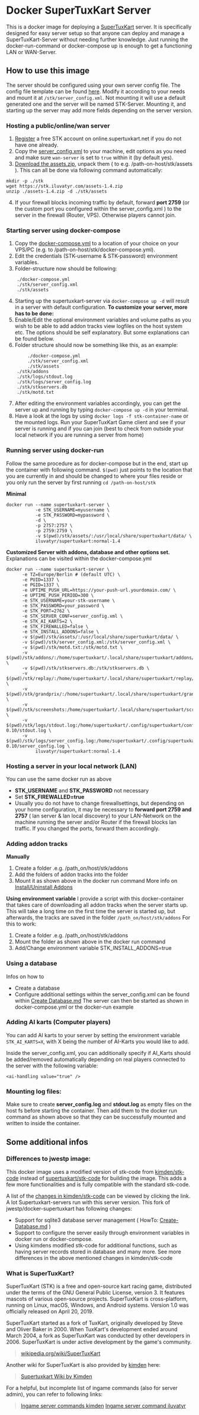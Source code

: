 # Docker SuperTuxKart Server 

This is a docker image for deploying a [SuperTuxKart](https://supertuxkart.net) server. 
It is specifically designed for easy server setup so that anyone can deploy and manage a SuperTuxKart-Server without needing further knowledge. Just running the docker-run-command or docker-compose up is enough to get a functioning LAN or WAN-Server.

## How to use this image

The server should be configured using your own server config file. The config file template can be found [here](https://github.com/iluvatyr/docker-supertuxkart/blob/master/server_config.xml). Modify it according to your needs and mount it at `/stk/server_config.xml`. Not mounting it will use a default generated one and the server will be named STK-Server. 
Mounting it, and starting up the server may add more fields depending on the server version.

### Hosting a public/online/wan server

1) [Register](https://online.supertuxkart.net/register.php) a free STK account on online.supertuxkart.net if you do not have one already. 
2) Copy the [server_config.xml](https://github.com/iluvatyr/docker-supertuxkart/blob/master/server_config.xml) to your machine, edit options as you need and make sure `wan-server` is set to `true` within it (by default yes).
3) [Download the assets.zip](https://stk.iluvatyr.com/assets-1.4.zip), unpack them ( to e.g. /path-on-host/stk/assets  ). This can all be done via following command automatically:
```
mkdir -p ./stk
wget https://stk.iluvatyr.com/assets-1.4.zip
unzip ./assets-1.4.zip -d ./stk/assets
```
4) If your firewall blocks incoming traffic by default, forward **port 2759**  (or the custom port you configured within the server_config.xml ) to the server in the firewall  (Router, VPS). Otherwise players cannot join.

### Starting server using docker-compose

1) Copy the [docker-compose.yml](https://github.com/iluvatyr/docker-supertuxkart/blob/master/docker-compose-yml) to a location of your choice  on your VPS/PC (e.g. to /path-on-host/stk/docker-compose.yml).
2) Edit the credentials (STK-username & STK-password) environment variables.
3) Folder-structure now should be following: 
```
	./docker-compose.yml
	./stk/server_config.xml
	./stk/assets
```
4) Starting up the supertuxkart-server via `docker-compose up -d` will result in a server with default configuration.
**To customize your server, more has to be done:**
5) Enable/Edit the optional environment variables and volume paths as you wish to be able to add addon tracks view logfiles on the host system etc. The options should be self explanatory. But some explanations can be found below.
6) Folder structure should now be something like this, as an example:
```
        ./docker-compose.yml
        ./stk/server_config.xml
        ./stk/assets
	./stk/addons
	./stk/logs/stdout.log
	./stk/logs/server_config.log
	./stk/stkservers.db
	./stk/motd.txt
```
7) After editing the environment variables accordingly, you can get the server up and running by typing `docker-compose up -d` in your terminal. 
8) Have a look at the logs by using `docker logs -f stk-container-name`  or the mounted logs. Run your SuperTuxKart Game client and see if your server is running and if you can join (best to check from outside your local network if you are running a server from home)

### Running server using docker-run

Follow the same procedure as for docker-compose but in the end, start up the container with following command. `$(pwd)` just points to the location that you are currently in and should be changed to where your files reside or you only run the server by first running `cd /path-on-host/stk`

**Minimal**
```
docker run --name supertuxkart-server \
		   -e STK_USERNAME=myusername \
           -e STK_PASSWORD=mypassword \
           -d \
           -p 2757:2757 \
           -p 2759:2759 \
           -v $(pwd)/stk/assets/:/usr/local/share/supertuxkart/data/ \
           iluvatyr/supertuxkart:normal-1.4
```

**Customized Server with addons, database and other options set.**
Explanations can be visited within the docker-compose.yml
```
docker run --name supertuxkart-server \
      -e TZ=Europe/Berlin # (default UTC) \
      -e PUID=1337 \
      -e PGID=1337 \
      -e UPTIME_PUSH_URL=https://your-push-url.yourdomain.com/ \
      -e UPTIME_PUSH_PERIOD=300 \
      -e STK_USERNAME=your-stk-username \
      -e STK_PASSWORD=your_password \
      -e STK_PORT=2762 \
      -e STK_SERVER_CONF=server_config.xml \
      -e STK_AI_KARTS=2 \
      -e STK_FIREWALLED=false \
      -e STK_INSTALL_ADDONS=false \
      -v $(pwd)/stk/assets/:/usr/local/share/supertuxkart/data/ \
      -v $(pwd)/stk/server_config.xml:/stk/server_config.xml \
      -v $(pwd)/stk/motd.txt:/stk/motd.txt \
      -v $(pwd)/stk/addons/:/home/supertuxkart/.local/share/supertuxkart/addons/ \
      -v $(pwd)/stk/stkservers.db:/stk/stkservers.db \
      -v $(pwd)/stk/replay/:/home/supertuxkart/.local/share/supertuxkart/replay/ \
      -v $(pwd)/stk/grandprix/:/home/supertuxkart/.local/share/supertuxkart/grandprix/ \
      -v $(pwd)/stk/screenshots:/home/supertuxkart/.local/share/supertuxkart/screenshots/ \
      -v $(pwd)/stk/logs/stdout.log:/home/supertuxkart/.config/supertuxkart/config-0.10/stdout.log \
      -v $(pwd)/stk/logs/server_config.log:/home/supertuxkart/.config/supertuxkart/config-0.10/server_config.log \
           iluvatyr/supertuxkart:normal-1.4
```

### Hosting a server in your local network (LAN)

You can use the same docker run as above
- **STK_USERNAME** and **STK_PASSWORD** not necessary
- Set **STK_FIREWALLED=true** 
- Usually you do not have to change firewallsettings, but depending on your home configuration, it may be necessary to **forward port 2759 and 2757** ( lan server & lan local discovery) to your LAN-Network on the machine running the server and/or Router if the firewall blocks lan traffic. If you changed the ports, forward them accordingly.

### Adding addon tracks

**Manually**
1) Create a folder .e.g. /path_on/host/stk/addons
2) Add the folders of addon tracks into the folder
3) Mount it as shown above in the docker run command
More info on [Install/Uninstall Addons](https://supertuxkart.net/Installing_Add-Ons)

**Using environment variable**
I provide a script with this docker-container that takes care of downloading all addon tracks when the server starts up. This will take a long time on the first time the server is started up, but afterwards, the tracks are saved in the folder `/path_on/host/stk/addons` 
For this to work:
1) Create a folder .e.g. /path_on/host/stk/addons
2) Mount the folder as shown above in the docker run command
3) Add/Change environment variable  STK_INSTALL_ADDONS=true

### Using a database

Infos on how to 
- Create a database
- Configure additional settings within the server_config.xml
can be found within  [Create Database.md](https://github.com/iluvatyr/docker-supertuxkart/blob/master/Create-Database.md)
The server can then be started as shown in docker-compose.yml or the docker-run example

### Adding AI karts (Computer players)

You can add AI karts to your server by setting the environment variable `STK_AI_KARTS=X`, with X being the number of AI-Karts you would like to add.

Inside the server_config.xml, you can additionally specify if AI_Karts should be added/removed automatically depending on real players connected to the server with the following variable:
<!-- If true this server will auto add / remove AI connected with network-ai=x, which will kick N - 1 bot(s) where N is the number of human players. Only use this for non-GP racing server. -->
`<ai-handling value="true" />`

### Mounting log files:

Make sure to create **server_config.log** and **stdout.log** as empty files on the host fs before starting the container. Then add them to the docker run command as shown above so that they can be successfully mounted and written to inside the container.

## Some additional infos

### Differences to jwestp image:
This docker image uses a modified version of stk-code from [kimden/stk-code](https://github.com/kimden/stk-code) instead of [supertuxkart/stk-code](https://github.com/supertuxkart/stk-code.git) for building the image. This adds a few more functionalities and is fully compatible with the standard stk-code. 

A list of the [changes in kimden/stk-code](https://github.com/kimden/stk-code/blob/master/FORK_CHANGES.md) can be viewed by clicking the link. A lot Supertuxkart-servers run with this server version. 
This fork of jwestp/docker-supertuxkart has following changes:

- Support for sqlite3 database server management ( HowTo: [Create-Database.md](https://github.com/iluvatyr/docker-supertuxkart/blob/master/Create-Database.md) )
- Support to configure the server easily through environment variables in docker run or docker-compose.
- Using kimdens modified stk-code for additional functions, such as having server records stored in database and many more. See more differences in the above mentioned changes in kimden/stk-code

### What is SuperTuxKart?

SuperTuxKart (STK) is a free and open-source kart racing game, distributed under the terms of the GNU General Public License, version 3. It features mascots of various open-source projects. SuperTuxKart is cross-platform, running on Linux, macOS, Windows, and Android systems. Version 1.0 was officially released on April 20, 2019.

SuperTuxKart started as a fork of TuxKart, originally developed by Steve and Oliver Baker in 2000. When TuxKart's development ended around March 2004, a fork as SuperTuxKart was conducted by other developers in 2006. SuperTuxKart is under active development by the game's community.

> [wikipedia.org/wiki/SuperTuxKart](https://en.wikipedia.org/wiki/SuperTuxKart)

Another wiki for SuperTuxKart is also provided by [kimden](https://github.com/kimden/) here:
> [Supertuxkart Wiki by Kimden](https://stk.kimden.online/wiki/index.php?title=Main_Page)

For a helpful, but incomplete list of ingame commands (also for server admin), you can refer to following links:
> [Ingame server commands kimden](https://stk.kimden.online/wiki/index.php?title=Frankfurt_servers)
> [Ingame server command iluvatyr](https://stk.iluvatyr.com/commands)
